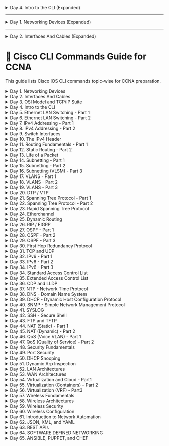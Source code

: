 <details>
<summary>Day 4. Intro to the CLI (Expanded)</summary>

| Command | Purpose | Short Form | Mode | What Happens If Skipped | When to Use | Exam Tip |
|---|---|---|---|---|---|---|
| `enable` | Enters privileged EXEC mode from user EXEC mode | `en` | User EXEC | You won’t be able to access configuration commands like `conf t` or show advanced info | Before any configuration, like assigning IPs or setting passwords | First step in most tasks; know its position in command hierarchy |
| `configure terminal` | Enters global configuration mode | `conf t` | Privileged EXEC | You can't configure interfaces, routing, etc. | After `enable`, to start editing device settings | Commonly used before setting hostname, IP addresses, VLANs |
| `exit` | Exits current mode (e.g., interface back to global) | — | Varies | You’ll stay in deeper mode, may apply changes to wrong config area | Used after finishing config in sub-modes like `interface` or `line` | Know the difference between `exit` and `end` in exam |
| `end` | Exits all the way back to privileged EXEC mode | — | Global Config/Sub-Config | You stay in the current config mode unless `exit` is used multiple times | Useful after making multiple changes deep in config | Efficient way to exit quickly, especially in labs |

</details>

---

<details>
<summary>Day 1. Networking Devices (Expanded)</summary>

| Command | Purpose | Short Form | Mode | What Happens If Skipped | When to Use | Exam Tip |
|---|---|---|---|---|---|---|
| `show version` | Shows IOS version, memory, and uptime | — | Privileged EXEC | You miss device details like platform, version, and config register | Initial checks, licensing validation, version upgrades | Exam may show output of this command to ask memory or IOS version |
| `show running-config` | Displays current active config in RAM | `show run` | Privileged EXEC | You won't know current config or settings | Verifying IP, VLAN, ACL, routing setups | Identify real-time changes vs saved configs |
| `show startup-config` | Displays saved config in NVRAM | `show start` | Privileged EXEC | You won't know what config will be applied after reboot | After saving config with `copy run start` to validate | Know the difference between this and `show running-config` |
| `reload` | Restarts the router/switch | — | Privileged EXEC | Device will not reboot, old config may remain active | After saving config or to apply new image | Be aware: can cause downtime unless confirmed |

</details>

---

<details>
<summary>Day 2. Interfaces And Cables (Expanded)</summary>

| Command | Purpose | Short Form | Mode | What Happens If Skipped | When to Use | Exam Tip |
|---|---|---|---|---|---|---|
| `show ip interface brief` | Summarized interface and IP status | `sh ip int brief` | Privileged EXEC | You won’t quickly see interface up/down and IP | Interface checks, troubleshooting | Best for quick overview of all ports and their IPs |
| `show controllers` | Shows physical status of interface hardware | — | Privileged EXEC | You miss cable or interface hardware issues | Physical layer troubleshooting | Useful when link is up/down inconsistently |
| `ping <ip>` | Sends ICMP echo to test reachability | — | Any EXEC | You won’t know if device is reachable | Verifying Layer 3 connectivity | Exam trick: ping fails may be ACL or wrong subnet mask |
| `traceroute <ip>` | Tracks hop path to destination | `tracert` (Windows equivalent) | Any EXEC | You won’t see where path breaks | Network path troubleshooting | Useful in route loop or asymmetry questions |

</details>







# 📘 Cisco CLI Commands Guide for CCNA

This guide lists Cisco IOS CLI commands topic-wise for CCNA preparation.

<details>
<summary>Day 1. Networking Devices</summary>

| Command | Purpose |
|---|---|
| `show version` | Displays device hardware, software version, and uptime |
| `show running-config` | Displays the active configuration |
| `show startup-config` | Displays configuration stored in NVRAM |
| `reload` | Reboots the device |

</details>

<details>
<summary>Day 2. Interfaces And Cables</summary>

| Command | Purpose |
|---|---|
| `show ip interface brief` | Shows interface status and IP addresses |
| `show controllers` | Displays interface hardware details |
| `ping <ip>` | Tests connectivity |
| `traceroute <ip>` | Traces path to destination |

</details>

<details>
<summary>Day 3. OSI Model and TCP/IP Suite</summary>

| Command | Purpose |
|---|---|
| `show protocols` | Shows configured protocols and addresses |
| `telnet <ip>` | Tests layer 4 TCP connectivity |
| `ssh <user>@<ip>` | Securely connects to remote device |

</details>

<details>
<summary>Day 4. Intro to the CLI</summary>

| Command | Purpose |
|---|---|
| `enable` | Enter privileged EXEC mode |
| `configure terminal` | Enter global configuration mode |
| `exit` | Exit current mode |
| `end` | Exit to privileged EXEC mode |

</details>

<details>
<summary>Day 5. Ethernet LAN Switching - Part 1</summary>

| Command | Purpose |
|---|---|
| `show mac address-table` | Displays MAC addresses learned |
| `clear mac address-table dynamic` | Clears dynamic MAC addresses |

</details>

<details>
<summary>Day 6. Ethernet LAN Switching - Part 2</summary>

| Command | Purpose |
|---|---|
| `switchport mode access` | Sets interface to access mode |
| `switchport mode trunk` | Sets interface to trunk mode |

</details>

<details>
<summary>Day 7. IPv4 Addressing - Part 1</summary>

| Command | Purpose |
|---|---|
| `ip address <ip> <mask>` | Assign IP address to interface |
| `no shutdown` | Enables the interface |

</details>

<details>
<summary>Day 8. IPv4 Addressing - Part 2</summary>

| Command | Purpose |
|---|---|
| `ip default-gateway <ip>` | Sets default gateway for switch |

</details>

<details>
<summary>Day 9. Switch Interfaces</summary>

| Command | Purpose |
|---|---|
| `interface <type> <number>` | Enters specific interface configuration mode |
| `shutdown` | Administratively disables an interface |
| `no shutdown` | Enables an interface |

</details>

<details>
<summary>Day 10. The IPv4 Header</summary>

| Command | Purpose |
|---|---|
| `show ip route` | Displays routing table |
| `debug ip packet` | Debugs packets in real time |

</details>

<details>
<summary>Day 11. Routing Fundamentals - Part 1</summary>

| Command | Purpose |
|---|---|
| `ip routing` | Enables routing on the router |
| `show ip route` | Displays the routing table |
| `show cdp neighbors` | Displays directly connected Cisco devices |

</details>

<details>
<summary>Day 12. Static Routing - Part 2</summary>

| Command | Purpose |
|---|---|
| `ip route <destination> <mask> <next-hop>` | Creates a static route |
| `no ip route <destination> <mask> <next-hop>` | Removes a static route |

</details>

<details>
<summary>Day 13. Life of a Packet</summary>

| Command | Purpose |
|---|---|
| `debug ip packet` | Displays live packet info (for analysis) |
| `show interfaces` | Displays traffic and errors on interfaces |

</details>

<details>
<summary>Day 14. Subnetting - Part 1</summary>

| Command | Purpose |
|---|---|
| `ip address <ip> <subnet>` | Assigns IP address with subnet |
| `show ip interface brief` | Verify IP and interface status |

</details>

<details>
<summary>Day 15. Subnetting - Part 2</summary>

| Command | Purpose |
|---|---|
| `show running-config` | Confirm subnet assignments in config |

</details>

<details>
<summary>Day 16. Subnetting (VLSM) - Part 3</summary>

| Command | Purpose |
|---|---|
| `ip route <subnet> <mask> <next-hop>` | Use custom subnets via static routes |

</details>

<details>
<summary>Day 17. VLANS - Part 1</summary>

| Command | Purpose |
|---|---|
| `vlan <id>` | Creates a VLAN |
| `name <vlan-name>` | Assigns a name to VLAN |

</details>

<details>
<summary>Day 18. VLANS - Part 2</summary>

| Command | Purpose |
|---|---|
| `interface <type> <num>` | Access interface |
| `switchport access vlan <id>` | Assigns VLAN to access port |

</details>

<details>
<summary>Day 19. VLANS - Part 3</summary>

| Command | Purpose |
|---|---|
| `switchport mode access` | Sets interface to access mode |
| `switchport trunk encapsulation dot1q` | Sets trunking to dot1q |
| `switchport mode trunk` | Sets trunk mode |

</details>

<details>
<summary>Day 20. DTP / VTP</summary>

| Command | Purpose |
|---|---|
| `vtp mode transparent/server/client` | Sets VTP mode |
| `vtp domain <name>` | Sets VTP domain |
| `vtp password <pass>` | Sets VTP password |

</details>

<details>
<summary>Day 21. Spanning Tree Protocol - Part 1</summary>

| Command | Purpose |
|---|---|
| `spanning-tree vlan <id> priority <value>` | Set priority for STP root |
| `show spanning-tree` | Displays spanning-tree info |

</details>

<details>
<summary>Day 22. Spanning Tree Protocol - Part 2</summary>

| Command | Purpose |
|---|---|
| `spanning-tree portfast` | Enables fast transition for ports |
| `spanning-tree bpduguard enable` | Protects STP topology from loops |

</details>

<details>
<summary>Day 23. Rapid Spanning Tree Protocol</summary>

| Command | Purpose |
|---|---|
| `spanning-tree mode rapid-pvst` | Enables RSTP mode |

</details>

<details>
<summary>Day 24. Etherchannel</summary>

| Command | Purpose |
|---|---|
| `interface range fa0/1 - 2` | Select multiple interfaces |
| `channel-group 1 mode active` | Creates EtherChannel using LACP |
| `show etherchannel summary` | View EtherChannel status |

</details>

<details>
<summary>Day 25. Dynamic Routing</summary>

| Command | Purpose |
|---|---|
| `router rip` | Enters RIP configuration |
| `router eigrp <asn>` | Enters EIGRP configuration |
| `router ospf <pid>` | Enters OSPF config |

</details>

<details>
<summary>Day 26. RIP / EIGRP</summary>

| Command | Purpose |
|---|---|
| `network <network>` | Advertise network in dynamic protocol |
| `no auto-summary` | Disable automatic summarization |

</details>

<details>
<summary>Day 27. OSPF - Part 1</summary>

| Command | Purpose |
|---|---|
| `router ospf <id>` | Starts OSPF config |
| `network <ip> <wildcard> area <id>` | Assign network to OSPF area |

</details>

<details>
<summary>Day 28. OSPF - Part 2</summary>

| Command | Purpose |
|---|---|
| `show ip ospf neighbor` | Displays OSPF neighbors |

</details>

<details>
<summary>Day 29. OSPF - Part 3</summary>

| Command | Purpose |
|---|---|
| `passive-interface default` | Prevents OSPF hellos on all interfaces |
| `no passive-interface <intf>` | Allows hello on selected interface |

</details>

<details>
<summary>Day 30. First Hop Redundancy Protocol</summary>

| Command | Purpose |
|---|---|
| `standby <group> ip <ip>` | Configures HSRP virtual IP |
| `show standby` | Displays HSRP status |

</details>

<details>
<summary>Day 31. TCP and UDP</summary>

| Command | Purpose |
|---|---|
| `show ip protocols` | Shows active routing protocols and ports |
| `show tcp brief` | Displays TCP connections |

</details>

<details>
<summary>Day 32. IPv6 - Part 1</summary>

| Command | Purpose |
|---|---|
| `ipv6 unicast-routing` | Enables IPv6 routing |
| `ipv6 address <addr>/<prefix>` | Assigns IPv6 to interface |

</details>

<details>
<summary>Day 33. IPv6 - Part 2</summary>

| Command | Purpose |
|---|---|
| `router ospf <id> ipv6` | Enable OSPFv3 for IPv6 |

</details>

<details>
<summary>Day 34. IPv6 - Part 3</summary>

| Command | Purpose |
|---|---|
| `show ipv6 route` | View IPv6 routing table |
| `ping ipv6 <addr>` | Ping using IPv6 |

</details>

<details>
<summary>Day 34. Standard Access Control List</summary>

| Command | Purpose |
|---|---|
| `access-list 10 permit 192.168.1.0 0.0.0.255` | Create standard ACL to permit a subnet |
| `interface <intf>` | Enter interface |
| `ip access-group 10 in` | Apply ACL to interface inbound |

</details>

<details>
<summary>Day 35. Extended Access Control List</summary>

| Command | Purpose |
|---|---|
| `access-list 101 permit tcp 192.168.1.0 0.0.0.255 any eq 80` | Permit HTTP from subnet |
| `ip access-group 101 out` | Apply ACL outbound |

</details>

<details>
<summary>Day 36. CDP and LLDP</summary>

| Command | Purpose |
|---|---|
| `show cdp neighbors` | View Cisco neighbors |
| `show lldp neighbors` | View LLDP neighbors |

</details>

<details>
<summary>Day 37. NTP - Network Time Protocol</summary>

| Command | Purpose |
|---|---|
| `ntp server <ip>` | Set NTP server |
| `show ntp status` | Verify NTP sync |

</details>

<details>
<summary>Day 38. DNS - Domain Name System</summary>

| Command | Purpose |
|---|---|
| `ip name-server <ip>` | Set DNS server |
| `ping www.cisco.com` | Test DNS resolution |

</details>

<details>
<summary>Day 39. DHCP - Dynamic Host Configuration Protocol</summary>

| Command | Purpose |
|---|---|
| `ip dhcp pool <name>` | Create DHCP pool |
| `network 192.168.1.0 255.255.255.0` | Define network |
| `default-router 192.168.1.1` | Set default gateway |

</details>

<details>
<summary>Day 40. SNMP - Simple Network Management Protocol</summary>

| Command | Purpose |
|---|---|
| `snmp-server community public RO` | Configure SNMP read-only community |
| `show snmp` | Displays SNMP status |

</details>

<details>
<summary>Day 41. SYSLOG</summary>

| Command | Purpose |
|---|---|
| `logging <server-ip>` | Set Syslog server |
| `logging trap warnings` | Set logging level |

</details>

<details>
<summary>Day 42. SSH - Secure Shell</summary>

| Command | Purpose |
|---|---|
| `hostname Router` | Set hostname |
| `ip domain-name local` | Set domain name |
| `crypto key generate rsa` | Generate RSA keys |
| `username admin password cisco` | Create user |
| `line vty 0 4` | Configure SSH access |

</details>

<details>
<summary>Day 43. FTP and TFTP</summary>

| Command | Purpose |
|---|---|
| `copy running-config tftp` | Backup config to TFTP |
| `copy tftp running-config` | Restore config from TFTP |

</details>

<details>
<summary>Day 44. NAT (Static) - Part 1</summary>

| Command | Purpose |
|---|---|
| `ip nat inside source static 192.168.1.10 203.0.113.10` | Configure static NAT |

</details>

<details>
<summary>Day 45. NAT (Dynamic) - Part 2</summary>

| Command | Purpose |
|---|---|
| `ip nat pool MYPOOL 203.0.113.100 203.0.113.110 netmask 255.255.255.0` | Define NAT pool |
| `access-list 1 permit 192.168.1.0 0.0.0.255` | Match inside network |
| `ip nat inside source list 1 pool MYPOOL` | Apply dynamic NAT |

</details>

<details>
<summary>Day 46. QoS (Voice VLAN) - Part 1</summary>

| Command | Purpose |
|---|---|
| `mls qos` | Enable QoS globally |
| `switchport voice vlan 10` | Assign voice VLAN to port |

</details>

<details>
<summary>Day 47. QoS (Quality of Service) - Part 2</summary>

| Command | Purpose |
|---|---|
| `priority-queue out` | Enable priority queuing |
| `mls qos trust dscp` | Trust DSCP values on port |

</details>

<details>
<summary>Day 48. Security Fundamentals</summary>

| Command | Purpose |
|---|---|
| `service password-encryption` | Encrypt passwords |
| `enable secret <pwd>` | Set secure privileged exec password |

</details>

<details>
<summary>Day 49. Port Security</summary>

| Command | Purpose |
|---|---|
| `switchport port-security` | Enable port security |
| `switchport port-security maximum 1` | Limit MAC addresses |
| `switchport port-security violation shutdown` | Shutdown on violation |

</details>

<details>
<summary>Day 50. DHCP Snooping</summary>

| Command | Purpose |
|---|---|
| `ip dhcp snooping` | Enable DHCP snooping |
| `ip dhcp snooping vlan 1` | Enable for VLAN 1 |
| `ip dhcp snooping trust` | Trust port (uplink) |

</details>

<details>
<summary>Day 51. Dynamic Arp Inspection</summary>

| Command | Purpose |
|---|---|
| `ip arp inspection vlan 1` | Enable DAI for VLAN 1 |
| `ip arp inspection trust` | Trust specific port |

</details>

<details>
<summary>Day 52. LAN Architectures</summary>

| Command | Purpose |
|---|---|
| `show vlan brief` | Displays VLAN info |
| `show interfaces status` | Displays interface and speed info |

</details>

<details>
<summary>Day 53. WAN Architectures</summary>

| Command | Purpose |
|---|---|
| `show ip interface` | Displays IP and encapsulation on interfaces |
| `encapsulation ppp` | Set PPP on serial interface |

</details>

<details>
<summary>Day 54. Virtualization and Cloud - Part1</summary>

| Command | Purpose |
|---|---|
| `show version` | Confirms platform and virtualization support |
| `show platform` | Displays hardware capabilities |

</details>

<details>
<summary>Day 55. Virtualization (Containers) - Part 2</summary>

| Command | Purpose |
|---|---|
| `docker ps` | Lists running containers (Cisco IOx environments) |

</details>

<details>
<summary>Day 56. Virtualization (VRF) - Part3</summary>

| Command | Purpose |
|---|---|
| `ip vrf <name>` | Creates VRF |
| `ip route vrf <name> <dest> <mask> <next-hop>` | Routing inside VRF |

</details>

<details>
<summary>Day 57. Wireless Fundamentals</summary>

| Command | Purpose |
|---|---|
| `show controllers dot11Radio 0` | Wireless radio details |
| `show wlan summary` | List of WLANs |

</details>

<details>
<summary>Day 58. Wireless Architectures</summary>

| Command | Purpose |
|---|---|
| `show wireless stats` | Wireless client and AP statistics |

</details>

<details>
<summary>Day 59. Wireless Security</summary>

| Command | Purpose |
|---|---|
| `security wpa psk set-key ascii 0 <key>` | Set WPA key |

</details>

<details>
<summary>Day 60. Wireless Configuration</summary>

| Command | Purpose |
|---|---|
| `interface dot11Radio 0` | Access wireless interface |
| `ssid <name>` | Create SSID |
| `authentication open` | Set auth type |

</details>

<details>
<summary>Day 61. Introduction to Network Automation</summary>

| Command | Purpose |
|---|---|
| `show version | json` | Show output in JSON (NX-OS) |
| `restconf` | Enable RESTCONF on modern IOS XE |

</details>

<details>
<summary>Day 62. JSON, XML, and YAML</summary>

| Command | Purpose |
|---|---|
| `show interfaces | include json` | Use JSON output format if supported |

</details>

<details>
<summary>Day 63. REST APIs</summary>

| Command | Purpose |
|---|---|
| `ip http server` | Enable HTTP server |
| `ip http secure-server` | Enable HTTPS server |

</details>

<details>
<summary>Day 64. SOFTWARE DEFINED NETWORKING</summary>

| Command | Purpose |
|---|---|
| `sdm prefer lanbase-routing` | Optimize for SDN-like routing |
| `show license` | Show SDN or DNA licensing |

</details>

<details>
<summary>Day 65. ANSIBLE, PUPPET, and CHEF</summary>

| Command | Purpose |
|---|---|
| `netconf-yang` | Enable NETCONF/YANG for automation |
| `show management api` | Verify APIs for automation tools |

</details>

